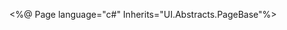 <%@ Page language="c#" Inherits="UI.Abstracts.PageBase"%>
<script runat="server">
    protected override void Construct() {
        base.Construct();
        HasLayout = false;
        //<code_tag_03>
    }

    void Page_Load(object sender, System.EventArgs e) {
        //<CODE_TAG_105653> Dav
        if (Request.QueryString["PSQ"].As<int>(1) == 2)
            Response.Redirect("/PSQuoter/modules/Quote/Workflow/QuoteWorkflow.aspx?RptType=2");
        //</CODE_TAG_105653> Dav
        // redirect to home page
        if(X.Web.WebContext.Current.Application.DefaultUrl != null)
            Response.Redirect(X.Web.WebContext.Current.Application.DefaultUrl );
        
        //<code_tag_01>
        //<code_tag_02>
    }
</script>
